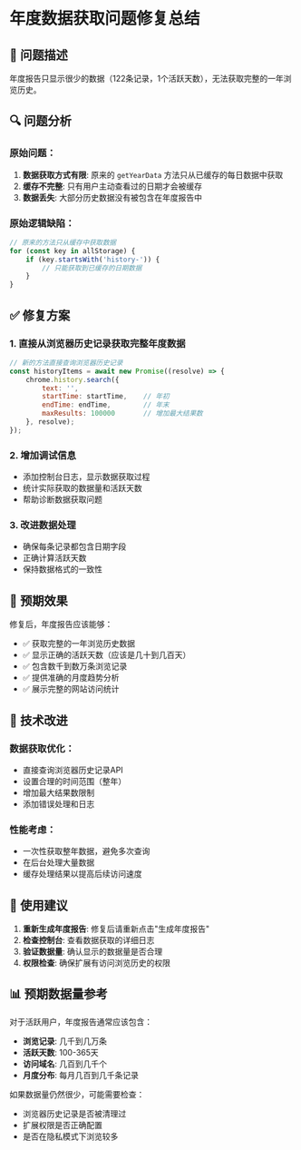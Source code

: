 # 年度数据获取问题修复总结

## 🐛 问题描述
年度报告只显示很少的数据（122条记录，1个活跃天数），无法获取完整的一年浏览历史。

## 🔍 问题分析

### 原始问题：
1. **数据获取方式有限**: 原来的 `getYearData` 方法只从已缓存的每日数据中获取
2. **缓存不完整**: 只有用户主动查看过的日期才会被缓存
3. **数据丢失**: 大部分历史数据没有被包含在年度报告中

### 原始逻辑缺陷：
```javascript
// 原来的方法只从缓存中获取数据
for (const key in allStorage) {
    if (key.startsWith('history-')) {
        // 只能获取到已缓存的日期数据
    }
}
```

## ✅ 修复方案

### 1. 直接从浏览器历史记录获取完整年度数据
```javascript
// 新的方法直接查询浏览器历史记录
const historyItems = await new Promise((resolve) => {
    chrome.history.search({
        text: '',
        startTime: startTime,    // 年初
        endTime: endTime,        // 年末
        maxResults: 100000       // 增加最大结果数
    }, resolve);
});
```

### 2. 增加调试信息
- 添加控制台日志，显示数据获取过程
- 统计实际获取的数据量和活跃天数
- 帮助诊断数据获取问题

### 3. 改进数据处理
- 确保每条记录都包含日期字段
- 正确计算活跃天数
- 保持数据格式的一致性

## 🎯 预期效果

修复后，年度报告应该能够：
- ✅ 获取完整的一年浏览历史数据
- ✅ 显示正确的活跃天数（应该是几十到几百天）
- ✅ 包含数千到数万条浏览记录
- ✅ 提供准确的月度趋势分析
- ✅ 展示完整的网站访问统计

## 🔧 技术改进

### 数据获取优化：
- 直接查询浏览器历史记录API
- 设置合理的时间范围（整年）
- 增加最大结果数限制
- 添加错误处理和日志

### 性能考虑：
- 一次性获取整年数据，避免多次查询
- 在后台处理大量数据
- 缓存处理结果以提高后续访问速度

## 🚀 使用建议

1. **重新生成年度报告**: 修复后请重新点击"生成年度报告"
2. **检查控制台**: 查看数据获取的详细日志
3. **验证数据量**: 确认显示的数据量是否合理
4. **权限检查**: 确保扩展有访问浏览历史的权限

## 📊 预期数据量参考

对于活跃用户，年度报告通常应该包含：
- **浏览记录**: 几千到几万条
- **活跃天数**: 100-365天
- **访问域名**: 几百到几千个
- **月度分布**: 每月几百到几千条记录

如果数据量仍然很少，可能需要检查：
- 浏览器历史记录是否被清理过
- 扩展权限是否正确配置
- 是否在隐私模式下浏览较多